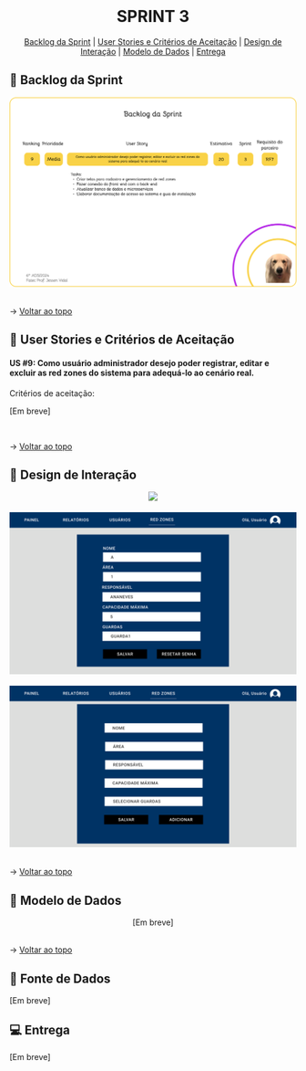 <br id="topo">
 
<h1 align="center"> SPRINT 3 </h1>

<p align="center">
    <a href="#backlog">Backlog da Sprint</a> | 
    <a href="#us">User Stories e Critérios de Aceitação</a> | 
    <a href="#design">Design de Interação</a> | 
    <a href="#dados">Modelo de Dados</a> |
    <a href="#entrega">Entrega</a> 
</p>

<span id="backlog">

  ## 🎯 Backlog da Sprint

<div align="center">
 <img src="Imagens/Backlog-Sprint-3.png">
</div>

<br>

→ [Voltar ao topo](#topo)   

<span id="us">

  ## 📑 User Stories e Critérios de Aceitação

#### US #9: Como usuário administrador desejo poder registrar, editar e excluir as red zones do sistema para adequá-lo ao cenário real.

Critérios de aceitação:

[Em breve]
  
   <br>

→ [Voltar ao topo](#topo)

<span id="design">

  ## 🎨 Design de Interação

<div align="center">
 <img src="Imagens/Gestão-Red-Zones.png">
</div>

<br>

<div align="center">
 <img src="Imagens/Detalhes-Red-Zone.png">
</div>

<br>

<div align="center">
 <img src="Imagens/Adicionar-Red-Zone.png">
</div>

<br>

→ [Voltar ao topo](#topo)   

<span id="dados">

  ## 📝 Modelo de Dados

<div align="center">
 [Em breve]
</div>

<br>

→ [Voltar ao topo](#topo)   

 ## 📖 Fonte de Dados

<div align="justify">
 <p>
  [Em breve]
 </p>
</div>

<span id="entrega">

  ## 💻 Entrega

[Em breve]
